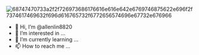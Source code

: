 
![68747470733a2f2f726973686176616e616e642e6769746875622e696f2f7374617469632f696d616765732f6772656574696e67732e676966](https://user-images.githubusercontent.com/19874467/197956072-de1d9032-3cb7-4bfa-a453-6af4308a3eea.gif)

- 👋 Hi, I’m @allenlin8820
- 👀 I’m interested in ...
- 🌱 I’m currently learning ...
- 📫 How to reach me ...

<!---
allenlin8820/allenlin8820 is a ✨ special ✨ repository because its `README.md` (this file) appears on your GitHub profile.
You can click the Preview link to take a look at your changes.
--->
